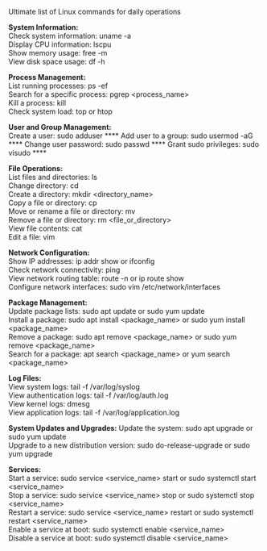 Ultimate list of Linux commands for daily operations<br>

**System Information:**<br>
Check system information: uname -a <br>
Display CPU information: lscpu  <br>
Show memory usage: free -m  <br>
View disk space usage: df -h <br>

**Process Management:**<br>
List running processes: ps -ef  <br>
Search for a specific process: pgrep <process_name>  <br>
Kill a process: kill <PID>  <br>
Check system load: top or htop <br>

**User and Group Management:** <br>
Create a user: sudo adduser <username>  ****
Add user to a group: sudo usermod -aG <groupname> <username> **** 
Change user password: sudo passwd <username>  ****
Grant sudo privileges: sudo visudo  ****

**File Operations:** <br>
List files and directories: ls <br>
Change directory: cd <directory>  <br>
Create a directory: mkdir <directory_name> <br> 
Copy a file or directory: cp <source> <destination>  <br>
Move or rename a file or directory: mv <source> <destination> <br>
Remove a file or directory: rm <file_or_directory>  <br>
View file contents: cat <filename>  <br>
Edit a file: vim <filename>  <br>

**Network Configuration:**<br>
Show IP addresses: ip addr show or ifconfig <br>
Check network connectivity: ping <host><br>
View network routing table: route -n or ip route show <br>
Configure network interfaces: sudo vim /etc/network/interfaces<br>
 
**Package Management:**<br>
Update package lists: sudo apt update or sudo yum update <br>
Install a package: sudo apt install <package_name> or sudo yum install <package_name> <br>
Remove a package: sudo apt remove <package_name> or sudo yum remove <package_name> <br>
Search for a package: apt search <package_name> or yum search <package_name> <br>

**Log Files:**<br>
View system logs: tail -f /var/log/syslog <br>
View authentication logs: tail -f /var/log/auth.log <br>
View kernel logs: dmesg  <br>
View application logs: tail -f /var/log/application.log <br>

**System Updates and Upgrades:**
Update the system: sudo apt upgrade or sudo yum update <br>
Upgrade to a new distribution version: sudo do-release-upgrade or sudo yum upgrade <br>

**Services:** <br>
Start a service: sudo service <service_name> start or sudo systemctl start <service_name> <br>
Stop a service: sudo service <service_name> stop or sudo systemctl stop <service_name>  <br>
Restart a service: sudo service <service_name> restart or sudo systemctl restart <service_name> <br> 
Enable a service at boot: sudo systemctl enable <service_name> <br>
Disable a service at boot: sudo systemctl disable <service_name> <br>
